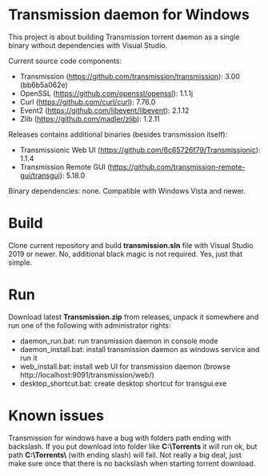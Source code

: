 # Transmission daemon for Windows
This project is about building Transmission torrent daemon as a single binary without dependencies with Visual Studio.

Current source code components:
* Transmission (https://github.com/transmission/transmission): 3.00 (bb6b5a062e)
* OpenSSL (https://github.com/openssl/openssl): 1.1.1j
* Curl (https://github.com/curl/curl): 7.76.0
* Event2 (https://github.com/libevent/libevent): 2.1.12
* Zlib (https://github.com/madler/zlib): 1.2.11

Releases contains additional binaries (besides transmission itself):
* Transmissionic Web UI (https://github.com/6c65726f79/Transmissionic): 1.1.4
* Transmission Remote GUI (https://github.com/transmission-remote-gui/transgui): 5.18.0

Binary dependencies: none. Compatible with Windows Vista and newer.

# Build
Clone current repository and build **transmission.sln** file with Visual Studio 2019 or newer. No, additional black magic is not required. Yes, just that simple.

# Run
Download latest **Transmission.zip** from releases, unpack it somewhere and run one of the following with administrator rights:
* daemon_run.bat: run transmission daemon in console mode
* daemon_install.bat: install transmission daemon as windows service and run it
* web_install.bat: install web UI for transmission daemon (browse http://localhost:9091/transmission/web/)
* desktop_shortcut.bat: create desktop shortcut for transgui.exe

# Known issues
Transmission for windows have a bug with folders path ending with backslash. If you put download into folder like **C:\\Torrents** it will run ok, but path **C:\\Torrents\\** (with ending slash) will fail. Not really a big deal, just make sure once that there is no backslash when starting torrent download.
